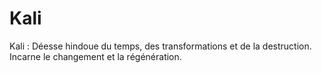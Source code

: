 # Kali
Kali : Déesse hindoue du temps, des transformations et de la destruction. Incarne le changement et la régénération.
